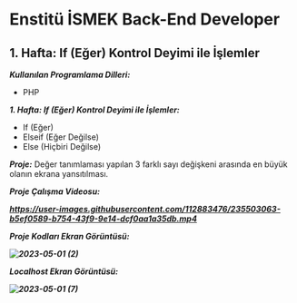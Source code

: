 # Enstitü İSMEK Back-End Developer

## 1. Hafta: If (Eğer) Kontrol Deyimi ile İşlemler

<b><i> Kullanılan Programlama Dilleri:</i></b>

- PHP

<b><i>1. Hafta: If (Eğer) Kontrol Deyimi ile İşlemler:</i></b>
- If (Eğer)
- Elseif (Eğer Değilse)
- Else (Hiçbiri Değilse) 

<b><i> Proje:</i></b> Değer tanımlaması yapılan 3 farklı sayı değişkeni arasında en büyük olanın ekrana yansıtılması.

<b><i> Proje Çalışma Videosu:<b><i> 

https://user-images.githubusercontent.com/112883476/235503063-b5ef0589-b754-43f9-9e14-dcf0aa1a35db.mp4

<b><i>Proje Kodları Ekran Görüntüsü:<b></i>

![2023-05-01 (2)](https://user-images.githubusercontent.com/112883476/235489728-a42ac321-e8b8-426d-b7c2-437f5f49ed60.png)

<b><i> Localhost Ekran Görüntüsü:<b>

![2023-05-01 (7)](https://user-images.githubusercontent.com/112883476/235502341-d1cfbb73-edda-467b-b085-a9b050357d5b.png)




